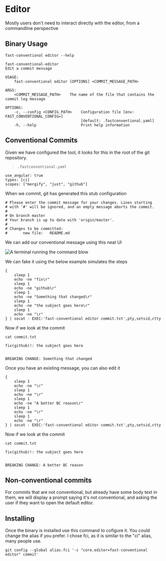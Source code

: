 # Editor

Mostly users don't need to interact directly with the editor, from a
commandline perspective

## Binary Usage

``` shell,script(name="help-editor",expected_exit_code=0)
fast-conventional editor --help
```

``` text,verify(script_name="help-editor",stream=stdout)
fast-conventional-editor 
Edit a commit message

USAGE:
    fast-conventional editor [OPTIONS] <COMMIT_MESSAGE_PATH>

ARGS:
    <COMMIT_MESSAGE_PATH>    The name of the file that contains the commit log message

OPTIONS:
    -c, --config <CONFIG_PATH>    Configuration file [env: FAST_CONVENTIONAL_CONFIG=]
                                  [default: .fastconventional.yaml]
    -h, --help                    Print help information
```

## Conventional Commits

Given we have configured the tool, it looks for this in the root of the
git repository.

> `.fastconventional.yaml`

``` yaml,file(path=".fastconventional.yaml")
use_angular: true
types: [ci]
scopes: ["mergify", "just", "github"]
```

When we commit, git has generated this stub configuration

``` text,file(path="commit.txt")
# Please enter the commit message for your changes. Lines starting
# with '#' will be ignored, and an empty message aborts the commit.
#
# On branch master
# Your branch is up to date with 'origin/master'.
#
# Changes to be committed:
#       new file:   README.md
```

We can add our conventional message using this neat UI

![A terminal running the command
blow](../demo.gif "A demo of the app running")

We can fake it using the below example simulates the steps

``` shell,script(name="full")
{
    sleep 1
    echo -ne "fix\r"
    sleep 1
    echo -ne "github\r"
    sleep 1
    echo -ne "Something that changed\r"
    sleep 1
    echo -ne "the subject goes here\r"
    sleep 1
    echo -ne "\r"
} | socat - EXEC:'fast-conventional editor commit.txt',pty,setsid,ctty
```

Now if we look at the commit

``` shell,script(name="cat-file")
cat commit.txt
```

``` text,verify(name="cat-file")
fix(github)!: the subject goes here


BREAKING CHANGE: Something that changed
```

Once you have an existing message, you can also edit it

``` shell,script(name="editing")
{
    sleep 1
    echo -ne "\r"
    sleep 1
    echo -ne "\r"
    sleep 1
    echo -ne "A better BC reason\r"
    sleep 1
    echo -ne "\r"
    sleep 1
    echo -ne "\r"
} | socat - EXEC:'fast-conventional editor commit.txt',pty,setsid,ctty
```

Now if we look at the commit

``` shell,script(name="cat-edited-file")
cat commit.txt
```

``` text,verify(name="cat-edited-file")
fix(github)!: the subject goes here


BREAKING CHANGE: A better BC reason
```

## Non-conventional commits

For commits that are not conventional, but already have some body text
in them, we will display a prompt saying it's not conventional, and
asking the user if they want to open the default editor.

## Installing

Once the binary is installed use this command to cofigure it. You could
change the alias if you prefer. I chose fci, as it is similar to the
"ci" alias, many people use.

``` shell,skip()
git config --global alias.fci '-c "core.editor=fast-conventional editor" commit'
```
